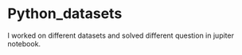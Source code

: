 # Python_datasets
I worked on different datasets and solved different question in jupiter notebook.
